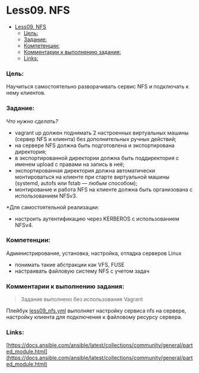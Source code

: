 # Less09. NFS

- [Less09. NFS](#less09-nfs)
    - [Цель:](#цель)
    - [Задание:](#задание)
    - [Компетенции:](#компетенции)
    - [Комментарии к выполнению задания:](#комментарии-к-выполнению-задания)
    - [Links:](#links)

### Цель: 
Научиться самостоятельно разворачивать сервис NFS и подключать к нему клиентов. 

### Задание:
_Что нужно сделать?_
- vagrant up должен поднимать 2 настроенных виртуальных машины (сервер NFS и клиента) без дополнительных ручных действий;
- на сервере NFS должна быть подготовлена и экспортирована директория; 
- в экспортированной директории должна быть поддиректория с именем upload с правами на запись в неё; 
- экспортированная директория должна автоматически монтироваться на клиенте при старте виртуальной машины (systemd, autofs или fstab — любым способом);
- монтирование и работа NFS на клиенте должна быть организована с использованием NFSv3.
    
*Для самостоятельной реализации: 
- настроить аутентификацию через KERBEROS с использованием NFSv4.

### Компетенции:
Администрирование, установка, настройка, отладка серверов Linux
- понимать такие абстракции как VFS, FUSE
- настраивать файловую систему NFS с учетом задач

### Комментарии к выполнению задания:
> Задание выполнено без использования Vagrant

Плейбук [less09_nfs.yml](./playbooks/less09_nfs.yml) выполняет настройку сервиса nfs на сервере, настройку клиента для подключения к файловому ресурсу сервера.

### Links:

[https://docs.ansible.com/ansible/latest/collections/community/general/parted_module.html](https://docs.ansible.com/ansible/latest/collections/community/general/parted_module.html)